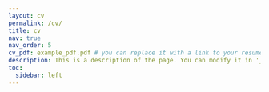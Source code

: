 ```yaml
---
layout: cv
permalink: /cv/
title: cv
nav: true
nav_order: 5
cv_pdf: example_pdf.pdf # you can replace it with a link to your resume as well
description: This is a description of the page. You can modify it in '_pages/cv.md'. You can also change or remove the top pdf download button.
toc:
  sidebar: left
---
```

